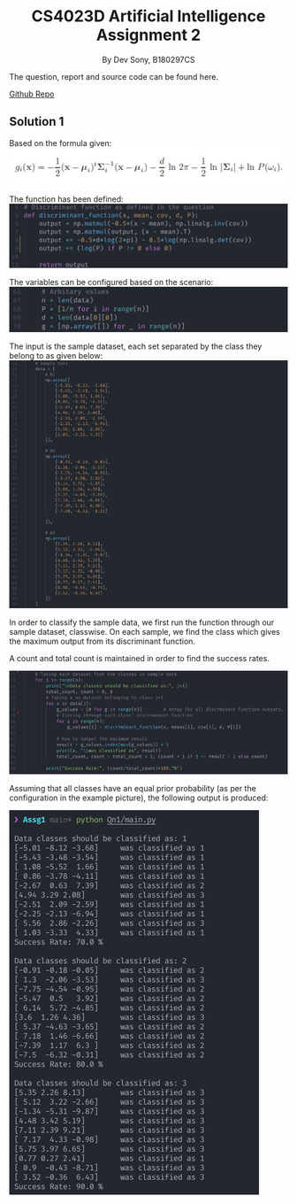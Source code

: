 <h1>
    <center>CS4023D Artificial Intelligence</center>
    <center>Assignment 2</center>
</h1>
<p><center>By Dev Sony, B180297CS</center></p>
The question, report and source code can be found here.

[Github Repo]()

## Solution 1

Based on the formula given:
![Formula](Qn1/Formula.png)

The function has been defined:
![DF](Qn1/DF.png)

The variables can be configured based on the scenario: 
![Vars](Qn1/Vars.png)

The input is the sample dataset, each set separated by the class they belong to as given below:
![Data](Qn1/data.png)

In order to classify the sample data, we first run the function through our sample dataset, classwise. On each sample, we find the class which gives the maximum output from its discriminant function. 

A count and total count is maintained in order to find the success rates.

![Main](Qn1/main.png)

Assuming that all classes have an equal prior probability (as per the configuration in the example picture), the following output is produced:

![Output](Qn1/Output.png)

